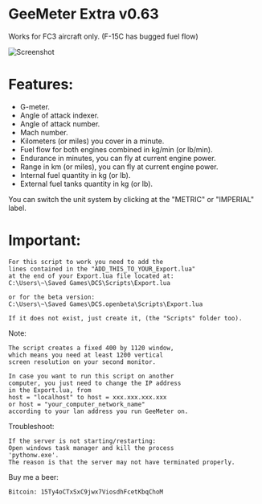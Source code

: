 GeeMeter Extra v0.63
====================
Works for FC3 aircraft only. (F-15C has bugged fuel flow)

![Screenshot](http://i.imgur.com/l286aMg.png)

Features:
=========
* G-meter.
* Angle of attack indexer.
* Angle of attack number.
* Mach number.
* Kilometers (or miles) you cover in a minute.
* Fuel flow for both engines combined in kg/min (or lb/min).
* Endurance in minutes, you can fly at current engine power.
* Range in km (or miles), you can fly at current engine power.
* Internal fuel quantity in kg (or lb).
* External fuel tanks quantity in kg (or lb).

You can switch the unit system by clicking at the "METRIC" or "IMPERIAL" label.

Important:
==========
	For this script to work you need to add the
	lines contained in the "ADD_THIS_TO_YOUR_Export.lua"
	at the end of your Export.lua file located at:
	C:\Users\~\Saved Games\DCS\Scripts\Export.lua

	or for the beta version:
	C:\Users\~\Saved Games\DCS.openbeta\Scripts\Export.lua

	If it does not exist, just create it, (the "Scripts" folder too).

Note:

	The script creates a fixed 400 by 1120 window,
	which means you need at least 1200 vertical
	screen resolution on your second monitor.

	In case you want to run this script on another
	computer, you just need to change the IP address
	in the Export.lua, from
	host = "localhost" to host = xxx.xxx.xxx.xxx
	or host = "your_computer_network_name"
	according to your lan address you run GeeMeter on.

Troubleshoot:

	If the server is not starting/restarting:
	Open windows task manager and kill the process
	'pythonw.exe'.
	The reason is that the server may not have terminated properly.

Buy me a beer:

	Bitcoin: 15Ty4oCTxSxC9jwx7ViosdhFcetKbqChoM
